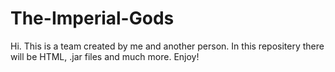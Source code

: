 # The-Imperial-Gods
Hi. This is a team created by me and another person. In this repositery there will be HTML, .jar files and much more. Enjoy!

